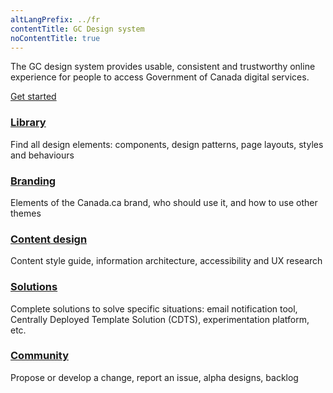 ```yaml
---
altLangPrefix: ../fr
contentTitle: GC Design system
noContentTitle: true
---
```


<p class="mrgn-tp-lg">The GC design system provides usable, consistent and trustworthy online experience for people to access Government of Canada digital services.</p>

<a class="btn btn-primary btn-lg" href="/en/get-started/">Get started</a>

<section class="gc-srvinfo mrgn-bttm-lg">
 <div class="row">
  <div class="wb-eqht">
    <section class="col-sm-4">
      <h3><a href="/en/library/">Library</a></h3>
      <p>
        Find all design elements: components, design patterns, page layouts, styles and behaviours
      </p>
    </section>
    <section class="col-sm-4">
      <h3><a href="/en/branding/">Branding </a></h3>
      <p>
        Elements of the Canada.ca brand, who should use it, and how to use other themes
      </p>
    </section>
    <section class="col-sm-4">
      <h3><a href="/en/content-design/">Content design</a></h3>
      <p>
        Content style guide, information architecture, accessibility and UX research
      </p>
    </section>
    <section class="col-sm-4">
      <h3><a href="/en/solutions/">Solutions</a></h3>
      <p>
        Complete solutions to solve specific situations: email notification tool, Centrally Deployed Template Solution (CDTS), experimentation platform, etc.
      </p>
    </section>
    <section class="col-sm-4">
      <h3><a href="/en/community/">Community</a></h3>
      <p>
        Propose or develop a change, report an issue, alpha designs, backlog
      </p>
    </section>
  </div>
</div>
</section>
